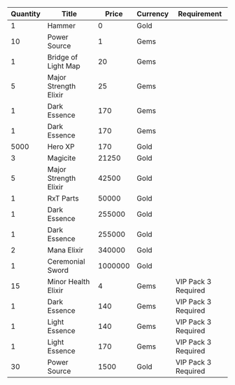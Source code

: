 | Quantity | Title | Price | Currency |  Requirement |
| -------- | ----- | ----- | -------- |  ----------- |
| 1 | Hammer | 0 | Gold |  |
| 10 | Power Source | 1 | Gems |  |
| 1 | Bridge of Light Map | 20 | Gems |  |
| 5 | Major Strength Elixir | 25 | Gems |  |
| 1 | Dark Essence | 170 | Gems |  |
| 1 | Dark Essence | 170 | Gems |  |
| 5000 | Hero XP | 170 | Gold |  |
| 3 | Magicite | 21250 | Gold |  |
| 5 | Major Strength Elixir | 42500 | Gold |  |
| 1 | RxT Parts | 50000 | Gold |  |
| 1 | Dark Essence | 255000 | Gold |  |
| 1 | Dark Essence | 255000 | Gold |  |
| 2 | Mana Elixir | 340000 | Gold |  |
| 1 | Ceremonial Sword | 1000000 | Gold |  |
| 15 | Minor Health Elixir | 4 | Gems | VIP Pack 3 Required |
| 1 | Dark Essence | 140 | Gems | VIP Pack 3 Required |
| 1 | Light Essence | 140 | Gems | VIP Pack 3 Required |
| 1 | Light Essence | 170 | Gems | VIP Pack 3 Required |
| 30 | Power Source | 1500 | Gold | VIP Pack 3 Required |
